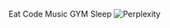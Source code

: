 Eat Code Music GYM Sleep
![Perplexity](https://t4.ftcdn.net/jpg/11/94/48/53/240_F_1194485346_kBseOMUNtgOtS6Rom6Ro1VZA8KpoMGzr.jpg)
<!---
NithenBAins99/NithenBAins99 is a ✨ special ✨ repository because its `README.md` (this file) appears on your GitHub profile.
You can click the Preview link to take a look at your changes.
--->
